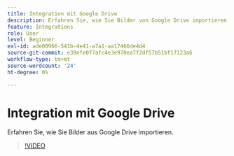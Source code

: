 ```yaml
---
title: Integration mit Google Drive
description: Erfahren Sie, wie Sie Bilder von Google Drive importieren.
feature: Integrations
role: User
level: Beginner
exl-id: ade00966-541b-4e41-a7a1-aa17466de4d4
source-git-commit: e39efe0f7afc4e3e970ea7f2df57b51bf17123a6
workflow-type: tm+mt
source-wordcount: '24'
ht-degree: 0%

---
```


# Integration mit Google Drive

Erfahren Sie, wie Sie Bilder aus Google Drive importieren.

>[!VIDEO](https://video.tv.adobe.com/v/3420219?quality=12&learn=on&hidetitle=true)
